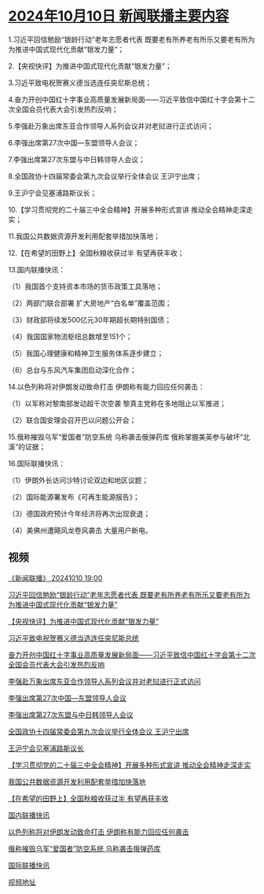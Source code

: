 # [2024年10月10日 新闻联播主要内容](https://tv.cctv.com/lm/xwlb/day/20241010.shtml)

1.习近平回信勉励“银龄行动”老年志愿者代表 既要老有所养老有所乐又要老有所为 为推进中国式现代化贡献“银发力量”；

2.【央视快评】为推进中国式现代化贡献“银发力量”；

3.习近平致电祝贺赛义德当选连任突尼斯总统；

4.奋力开创中国红十字事业高质量发展新局面——习近平致信中国红十字会第十二次全国会员代表大会引发热烈反响；

5.李强赴万象出席东亚合作领导人系列会议并对老挝进行正式访问；

6.李强出席第27次中国—东盟领导人会议；

7.李强出席第27次东盟与中日韩领导人会议；

8.全国政协十四届常委会第九次会议举行全体会议 王沪宁出席；

9.王沪宁会见塞浦路斯议长；

10.【学习贯彻党的二十届三中全会精神】开展多种形式宣讲 推动全会精神走深走实；

11.我国公共数据资源开发利用配套举措加快落地；

12.【在希望的田野上】全国秋粮收获过半 有望再获丰收；

13.国内联播快讯：

（1）我国首个支持资本市场的货币政策工具落地；

（2）两部门联合部署 扩大房地产“白名单”覆盖范围；

（3）财政部将续发500亿元30年期超长期特别国债；

（4）我国国家物流枢纽总数增至151个；

（5）我国心理健康和精神卫生服务体系逐步建立；

（6）总台与东风汽车集团启动深化合作；

14.以色列称将对伊朗发动致命打击 伊朗称有能力回应任何袭击：

（1）以军称对黎南部发动超千次空袭 黎真主党称在多地阻止以军推进；

（2）联合国安理会召开巴以问题公开会；

15.俄称摧毁乌军“爱国者”防空系统 乌称袭击俄弹药库 俄称掌握美英参与破坏“北溪”的证据；

16.国际联播快讯：

（1）伊朗外长访问沙特讨论双边和地区议题；

（2）国际能源署发布《可再生能源报告》；

（3）德国政府预计今年经济将再次出现衰退；

（4）美佛州遭飓风龙卷风袭击 大量用户断电。

## 视频

[《新闻联播》 20241010 19:00](https://tv.cctv.com/2024/10/10/VIDEMQBo80RU7XIF4QFQuiXi241010.shtml)

[习近平回信勉励“银龄行动”老年志愿者代表 既要老有所养老有所乐又要老有所为 为推进中国式现代化贡献“银发力量”](https://tv.cctv.com/2024/10/10/VIDE7u2ZdhJ5NxXY99YfrH0J241010.shtml)

[【央视快评】为推进中国式现代化贡献“银发力量”](https://tv.cctv.com/2024/10/10/VIDE09CP84KeTXItT3HFeQiQ241010.shtml)

[习近平致电祝贺赛义德当选连任突尼斯总统](https://tv.cctv.com/2024/10/10/VIDE4sDaE0QKZhT85Ms4XH9F241010.shtml)

[奋力开创中国红十字事业高质量发展新局面——习近平致信中国红十字会第十二次全国会员代表大会引发热烈反响](https://tv.cctv.com/2024/10/10/VIDEqmdvMcgf2DI66VtvyRsI241010.shtml)

[李强赴万象出席东亚合作领导人系列会议并对老挝进行正式访问](https://tv.cctv.com/2024/10/10/VIDEG9SlTKPXHQp2T3VU6hzU241010.shtml)

[李强出席第27次中国—东盟领导人会议](https://tv.cctv.com/2024/10/10/VIDEh8qDAKPiAuhAdjtMwes0241010.shtml)

[李强出席第27次东盟与中日韩领导人会议](https://tv.cctv.com/2024/10/10/VIDEfQuGRfrRNKgZ3VrxUZ8j241010.shtml)

[全国政协十四届常委会第九次会议举行全体会议 王沪宁出席](https://tv.cctv.com/2024/10/10/VIDEk6sML719xqcdhfziavLM241010.shtml)

[王沪宁会见塞浦路斯议长](https://tv.cctv.com/2024/10/10/VIDEOaeXnUdJ3vrPtnObl1mh241010.shtml)

[【学习贯彻党的二十届三中全会精神】开展多种形式宣讲 推动全会精神走深走实](https://tv.cctv.com/2024/10/10/VIDEBZeAM1Jun2shKMQjPeXW241010.shtml)

[我国公共数据资源开发利用配套举措加快落地](https://tv.cctv.com/2024/10/10/VIDEppTS8w16zn5lNGBMy6kM241010.shtml)

[【在希望的田野上】全国秋粮收获过半 有望再获丰收](https://tv.cctv.com/2024/10/10/VIDEJrJFuQ1U0qC0WbxlTnBY241010.shtml)

[国内联播快讯](https://tv.cctv.com/2024/10/10/VIDENrNbXLY9QlVhmyKsado4241010.shtml)

[以色列称将对伊朗发动致命打击 伊朗称有能力回应任何袭击](https://tv.cctv.com/2024/10/10/VIDEcG0RnWYmMIm2t2gN3VIL241010.shtml)

[俄称摧毁乌军“爱国者”防空系统 乌称袭击俄弹药库](https://tv.cctv.com/2024/10/10/VIDEeyhC8dm9T0ozxZvhvqqk241010.shtml)

[国际联播快讯](https://tv.cctv.com/2024/10/10/VIDElpPR2xbiUZQ6JVsGnFMQ241010.shtml)

[视频地址](https://tv.cctv.com/lm/xwlb/day/20241010.shtml) 

